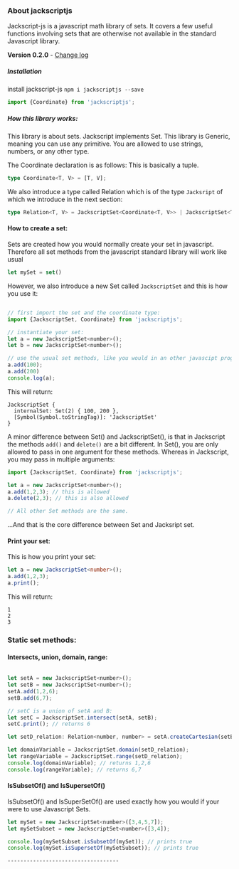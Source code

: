### About jackscriptjs
Jackscript-js is a javascript math library of sets. It covers a few useful functions involving sets that are otherwise not available in the standard Javascript library.

**Version 0.2.0**  - [Change log](CHANGELOG.md)

##### Installation
install jackscript-js
`npm i jackscriptjs --save`

```javascript
import {Coordinate} from 'jackscriptjs';
```
##### How this library works:
This library is about sets.
Jackscript implements Set.
This library is Generic, meaning you can use any primitive. You are allowed to use strings, numbers, or any other type.

The Coordinate declaration is as follows: This is basically a tuple.
```typescript 
type Coordinate<T, V> = [T, V];
```   
We also introduce a type called Relation which is of the type `Jacksript` of which we introduce in the next section:
```typescript
type Relation<T, V> = JackscriptSet<Coordinate<T, V>> | JackscriptSet<T>;
```


#### How to create a set:
Sets are created how you would normally create your set in javascript.
Therefore all set methods from the javascript standard library will work like usual
```javascript 
let mySet = set()
```

However, we also introduce a new Set called `JackscriptSet` and this is how you use it:
```javascript

// first import the set and the coordinate type:
import {JackscriptSet, Coordinate} from 'jackscriptjs';

// instantiate your set:
let a = new JackscriptSet<number>();
let b = new JackscriptSet<number>();

// use the usual set methods, like you would in an other javascipt program:
a.add(100);
a.add(200)
console.log(a);
```
This will return:
```
JackscriptSet {
  internalSet: Set(2) { 100, 200 },
  [Symbol(Symbol.toStringTag)]: 'JackscriptSet'
}
```

A minor difference between Set() and JackscriptSet(), is that in Jackscript the methods `add()` and `delete()` are a bit different.
In Set(), you are only allowed to pass in one argument for these methods. Whereas in Jackscript, you may pass in multiple arguments:
```javascript
import {JackscriptSet, Coordinate} from 'jackscriptjs';

let a = new JackscriptSet<number>();
a.add(1,2,3); // this is allowed
a.delete(2,3); // this is also allowed

// All other Set methods are the same. 
```
...And that is the core difference between Set and Jacksript set. 

#### Print your set:
This is how you print your set:
```typescript
let a = new JackscriptSet<number>();
a.add(1,2,3); 
a.print();
```

This will return:
```
1
2
3
```
### Static set methods:
#### Intersects, union, domain, range:
```javascript

let setA = new JackscriptSet<number>();
let setB = new JackscriptSet<number>();
setA.add(1,2,6);
setB.add(6,7);

// setC is a union of setA and B:
let setC = JackscriptSet.intersect(setA, setB);
setC.print(); // returns 6

let setD_relation: Relation<number, number> = setA.createCartesian(setB);

let domainVariable = JackscriptSet.domain(setD_relation);
let rangeVariable = JackscriptSet.range(setD_relation);
console.log(domainVariable); // returns 1,2,6
console.log(rangeVariable); // returns 6,7
```

#### IsSubsetOf() and IsSupersetOf()
IsSubsetOf() and IsSuperSetOf() are used exactly how you would if your were to use Javascript Sets.

```javascript
let mySet = new JackscriptSet<number>([3,4,5,7]);
let mySetSubset = new JackscriptSet<number>([3,4]);

console.log(mySetSubset.isSubsetOf(mySet)); // prints true
console.log(mySet.isSupersetOf(mySetSubset)); // prints true
```

`-----------------------------------`


